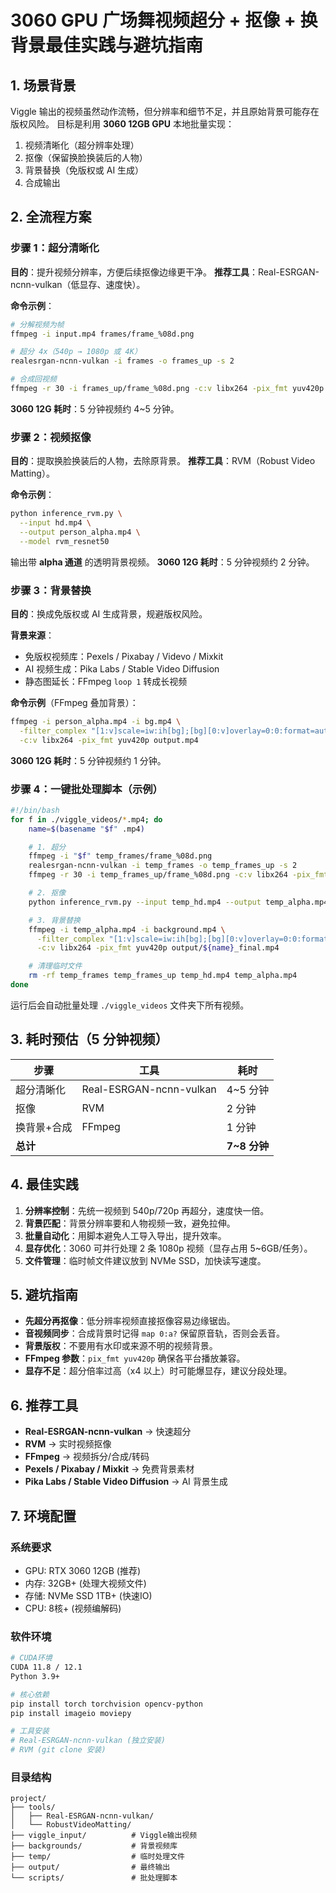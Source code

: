 # 3060 GPU 广场舞视频超分 + 抠像 + 换背景最佳实践与避坑指南

## 1. 场景背景
Viggle 输出的视频虽然动作流畅，但分辨率和细节不足，并且原始背景可能存在版权风险。
目标是利用 **3060 12GB GPU** 本地批量实现：
1. 视频清晰化（超分辨率处理）
2. 抠像（保留换脸换装后的人物）
3. 背景替换（免版权或 AI 生成）
4. 合成输出

## 2. 全流程方案

### 步骤 1：超分清晰化
**目的**：提升视频分辨率，方便后续抠像边缘更干净。
**推荐工具**：Real-ESRGAN-ncnn-vulkan（低显存、速度快）。

**命令示例**：
```bash
# 分解视频为帧
ffmpeg -i input.mp4 frames/frame_%08d.png

# 超分 4x（540p → 1080p 或 4K）
realesrgan-ncnn-vulkan -i frames -o frames_up -s 2

# 合成回视频
ffmpeg -r 30 -i frames_up/frame_%08d.png -c:v libx264 -pix_fmt yuv420p hd.mp4
```

**3060 12G 耗时**：5 分钟视频约 4~5 分钟。

### 步骤 2：视频抠像

**目的**：提取换脸换装后的人物，去除原背景。
**推荐工具**：RVM（Robust Video Matting）。

**命令示例**：
```bash
python inference_rvm.py \
  --input hd.mp4 \
  --output person_alpha.mp4 \
  --model rvm_resnet50
```

输出带 **alpha 通道** 的透明背景视频。
**3060 12G 耗时**：5 分钟视频约 2 分钟。

### 步骤 3：背景替换

**目的**：换成免版权或 AI 生成背景，规避版权风险。

**背景来源**：
- 免版权视频库：Pexels / Pixabay / Videvo / Mixkit
- AI 视频生成：Pika Labs / Stable Video Diffusion
- 静态图延长：FFmpeg `loop 1` 转成长视频

**命令示例**（FFmpeg 叠加背景）：
```bash
ffmpeg -i person_alpha.mp4 -i bg.mp4 \
  -filter_complex "[1:v]scale=iw:ih[bg];[bg][0:v]overlay=0:0:format=auto" \
  -c:v libx264 -pix_fmt yuv420p output.mp4
```

**3060 12G 耗时**：5 分钟视频约 1 分钟。

### 步骤 4：一键批处理脚本（示例）

```bash
#!/bin/bash
for f in ./viggle_videos/*.mp4; do
    name=$(basename "$f" .mp4)

    # 1. 超分
    ffmpeg -i "$f" temp_frames/frame_%08d.png
    realesrgan-ncnn-vulkan -i temp_frames -o temp_frames_up -s 2
    ffmpeg -r 30 -i temp_frames_up/frame_%08d.png -c:v libx264 -pix_fmt yuv420p temp_hd.mp4

    # 2. 抠像
    python inference_rvm.py --input temp_hd.mp4 --output temp_alpha.mp4 --model rvm_resnet50

    # 3. 背景替换
    ffmpeg -i temp_alpha.mp4 -i background.mp4 \
      -filter_complex "[1:v]scale=iw:ih[bg];[bg][0:v]overlay=0:0:format=auto" \
      -c:v libx264 -pix_fmt yuv420p output/${name}_final.mp4

    # 清理临时文件
    rm -rf temp_frames temp_frames_up temp_hd.mp4 temp_alpha.mp4
done
```

运行后会自动批量处理 `./viggle_videos` 文件夹下所有视频。

## 3. 耗时预估（5 分钟视频）

| 步骤 | 工具 | 耗时 |
| --- | --- | --- |
| 超分清晰化 | Real-ESRGAN-ncnn-vulkan | 4~5 分钟 |
| 抠像 | RVM | 2 分钟 |
| 换背景+合成 | FFmpeg | 1 分钟 |
| **总计** |  | **7~8 分钟** |

## 4. 最佳实践

1. **分辨率控制**：先统一视频到 540p/720p 再超分，速度快一倍。
2. **背景匹配**：背景分辨率要和人物视频一致，避免拉伸。
3. **批量自动化**：用脚本避免人工导入导出，提升效率。
4. **显存优化**：3060 可并行处理 2 条 1080p 视频（显存占用 5~6GB/任务）。
5. **文件管理**：临时帧文件建议放到 NVMe SSD，加快读写速度。

## 5. 避坑指南

- **先超分再抠像**：低分辨率视频直接抠像容易边缘锯齿。
- **音视频同步**：合成背景时记得 `map 0:a?` 保留原音轨，否则会丢音。
- **背景版权**：不要用有水印或来源不明的视频背景。
- **FFmpeg 参数**：`pix_fmt yuv420p` 确保各平台播放兼容。
- **显存不足**：超分倍率过高（x4 以上）时可能爆显存，建议分段处理。

## 6. 推荐工具

- **Real-ESRGAN-ncnn-vulkan** → 快速超分
- **RVM** → 实时视频抠像
- **FFmpeg** → 视频拆分/合成/转码
- **Pexels / Pixabay / Mixkit** → 免费背景素材
- **Pika Labs / Stable Video Diffusion** → AI 背景生成

## 7. 环境配置

### 系统要求
- GPU: RTX 3060 12GB (推荐)
- 内存: 32GB+ (处理大视频文件)
- 存储: NVMe SSD 1TB+ (快速IO)
- CPU: 8核+ (视频编解码)

### 软件环境
```bash
# CUDA环境
CUDA 11.8 / 12.1
Python 3.9+

# 核心依赖
pip install torch torchvision opencv-python
pip install imageio moviepy

# 工具安装
# Real-ESRGAN-ncnn-vulkan (独立安装)
# RVM (git clone 安装)
```

### 目录结构
```
project/
├── tools/
│   ├── Real-ESRGAN-ncnn-vulkan/
│   └── RobustVideoMatting/
├── viggle_input/          # Viggle输出视频
├── backgrounds/           # 背景视频库
├── temp/                  # 临时处理文件
├── output/                # 最终输出
└── scripts/               # 批处理脚本
```
